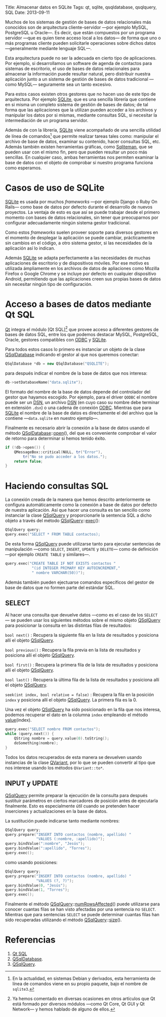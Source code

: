 Title: Almacenar datos en SQLite
Tags: qt, sqlite, qsqldatabase, qsqlquery, SQL
Date: 2013-09-11

Muchos de los sistemas de gestión de bases de datos relacionales más conocidos
son de arquitectura cliente-servidor —por ejemplo MySQL, PostgreSQL u Oracle—.
Es decir, que están compuestos por un programa servidor —que es quien tiene
acceso local a los datos— de forma que uno o más programas cliente pueden
solicitarle operaciones sobre dichos datos —generalmente mediante lenguaje SQL—.

Esta arquitectura puede no ser la adecuada en cierto tipo de aplicaciones. Por
ejemplo, si desarrollamos un software de agenda de contactos para sistemas de
escritorio, el uso de bases de datos relacionales para almacenar la información
puede resultar natural, pero distribuir nuestra aplicación junto a un sistema de
gestión de bases de datos tradicional —como MySQL— seguramente sea un tanto
excesivo.

Para estos casos existen otros gestores que no hacen uso de este tipo de
arquitectura. Por ejemplo [SQLite], que es una sencilla librería que contiene
en si misma un completo sistema de gestión de bases de datos; de tal forma que
las aplicaciones que la utilizan pueden acceder a los archivos y manipular los
datos por si mismas, mediante consultas SQL, si necesitar la intermediación de
un programa servidor.

Además de con la librería, [SQLite] viene acompañado de una sencilla utilidad
de línea de comandos[^1] que permite realizar tareas tales como: manipular el
archivo de base de datos, examinar su contenido, hacer consultas SQL, etc.
Además también existen herramientas gráficas, como [Sqliteman], que se pueden
usar con el mismo fin, pero que pueden resultar un poco más sencillas. En
cualquier caso, ambas herramientas nos permiten examinar la base de datos con
el objeto de comprobar si nuestro programa funciona como esperamos.

# Casos de uso de SQLite

[SQLite] es usada por muchos _frameworks_ —por ejemplo Django o
Ruby On Rails— como base de datos por defecto durante el desarrollo de nuevos
proyectos. La ventaja de esto es que así se puede trabajar desde el primero
momento con bases de datos relacionales, sin tener que preocuparnos por
configurar adecuadamente ningún sistema gestor tradicional.

Como estos _frameworks_ suelen proveer soporte para diversos gestores
en el momento de desplegar la aplicación se puede cambiar, prácticamentre sin
cambios en el código, a otro sistema gestor, si las necesidades de la aplicación
así lo indican.

Además [SQLite] se adapta perfectamente a las necesidades de muchas aplicaciones
de escritorio y de dispositivos móviles. Por ese motivo es utilizada ámpliamente
en los archivos de datos de apliaciones como Mozilla Firefox o Google Chrome
y se incluye por defecto en cualquier dispositivo Android, permitiendo que las
aplicaciones creen sus propias bases de datos sin necesitar ningún tipo de
configuración.

# Acceso a bases de datos mediante Qt SQL

[Qt] integra el módulo [Qt SQL][^2] que provee acceso a diferentes gestores
de bases de datos SQL, entre los que podemos destacar MySQL, PostgreSQL, Oracle, gestores
compatibles con [ODBC] y [SQLite].

Para todos estos casos lo primero es instanciar un objeto de la clase [QSqlDatabase]
indicando el gestor al que nos queremos conectar:

~~~.cpp
QSqlDatabase *db = new QSqlDatabase("QSQLITE");
~~~

para después indicar el nombre de la base de datos que nos interesa:

~~~.cpp
db->setDatabaseName("data.sqlite");
~~~

El formato del nombre de la base de datos depende del controlador del gestor que
hayamos escogido. Por ejemplo, para el driver `QODBC` el nombre puede ser un
[DSN], un archivo [DSN] (en cuyo caso su nombre debe terminar en extensión `.dsn`)
o una cadena de conexión [ODBC]. Mientras que para [SQLite] el nombre de la base
de datos es directamente el del archivo que la contiene —`data.sqlite` en nuestro ejemplo—.

Finalmente es necesario abrir la conexión a la base de datos usando el método
[QSqlDatabase]::[open][](), del que es conveniente comprobar el valor de retorno
para determinar si hemos tenido éxito.

~~~.cpp
if (!db->open()) {
    QMessageBox::critical(NULL, tr("Error"),
        tr("No se pudo acceder a los datos.");
    return false;
}
~~~

# Haciendo consultas SQL

La conexión creada de la manera que hemos descrito anteriormente se configura
automáticamente como la conexión a base de datos por defecto de nuestra aplicación.
Así que hacer una consulta es tan sencillo como instanciar la clase [QSqlQuery] y
proporcionarle la sentencia SQL a dicho objeto a través del método [QSqlQuery]::[exec][]():

~~~.cpp
QSqlQuery query;
query.exec("SELECT * FROM TABLE contactos);
~~~

De esta forma [QSqlQuery] puede utilizarse tanto para ejecutar sentencias de
manipulación —como `SELECT`, `INSERT`, `UPDATE` y `DELETE`— como de definición
—por ejemplo `CREATE TABLE` y similares—.

~~~.cpp
query.exec("CREATE TABLE IF NOT EXISTS contactos "
            "(id INTEGER PRIMARY KEY AUTOINCREMENT,"
            " nombre VARCHAR(50))");
~~~
                   
Además también pueden ejectuarse comandos específicos del gestor de base de
datos que no formen parte del estándar SQL.

## SELECT

Al hacer una consulta que devuelve datos —como es el caso de los `SELECT`— se
pueden usar los siguientes métodos sobre el mismo objeto [QSqlQuery] para posicionar
la consulta en las distintas filas de resultados:

`bool next()`
: Recupera la siguiente fila en la lista de resultados y posiciona allí el objeto [QSqlQuery].

`bool previous()`
: Recupera la fila previa en la lista de resultados y posiciona allí el objeto [QSqlQuery].
    
`bool first()`
: Recupera la primera fila de la lista de resultados y posiciona allí el objeto [QSqlQuery].
    
`bool last()`
: Recupera la última fila de la lista de resultados y posiciona allí el objeto [QSqlQuery].
    
`seek(int index, bool relative = false)`
: Recupera la fila en la posición `index` y posiciona allí el objeto [QSqlQuery]. La primera fila es la 0.

Una vez el objeto [QSqlQuery] ha sido posicionado en la fila que nos interesa,
podemos recuperar el dato en la columna `index` empleando el método [value][](index).

~~~.cpp
query.exec("SELECT nombre FROM contactos");
while (query.next()) {
    QString nombre = query.value(0).toString();
    doSomething(nombre);
}
~~~

Todos los datos recuperados de esta manera se devuelven usando instancias de
la clase [QVariant], por lo que se pueden convertir al tipo que nos interese
usando los métodos `QVariant::to*`.

## INPUT y UPDATE

[QSqlQuery] permite preparar la ejecución de la consulta para después sustituir
parámetros en ciertos marcadores de posición antes de ejecutarla finalmente.
Esto es especialmente útil cuando se pretenden hacer inserciones y
actualizaciones en la base de datos.

La sustitución puede indicarse tanto mediante nombres:

~~~.cpp
QSqlQuery query;
query.prepare("INSERT INTO contactos (nombre, apellido) "
              "VALUES (:nombre, :apellido)");
query.bindValue(":nombre", "Jesús");
query.bindValue(":apellido", "Torres");
query.exec();
~~~

como usando posiciones:

~~~.cpp
QSqlQuery query;
query.prepare("INSERT INTO contactos (nombre, apellido) "
              "VALUES (?, ?)");
query.bindValue(0, "Jesús");
query.bindValue(1, "Torres");
query.exec();
~~~

Finalmente el método [QSqlQuery]::[numRowsAffected][]() puede utilizarse
para conocer cuantas filas se han visto afectadas por una sentencia no `SELECT`.
Mientras que para sentencias `SELECT` se puede determinar cuantas filas han sido
recuperadas utilizando el método [QSqlQuery]::[size][]().

# Referencias

 1. [Qt SQL]
 1. [QSqlDatabase].
 1. [QSqlQuery].

[^1]: En la actualidad, en sistemas Debian y derivados, esta herramienta de
línea de comandos viene en su propio paquete, bajo el nombre de `sqlite3`.
[^2]: Ya hemos comentado en diversas ocasiones en otros artículos que Qt está
formado por diversos módulos —como Qt Core, Qt GUI y Qt Network— y hemos hablado
de alguno de ellos.

[Qt]: |filename|/Overviews/proyecto-qt.md "Proyecto Qt"
[SQLite]: http://www.sqlite.org/ "SQLite"
[Qt SQL]: http://qt-project.org/doc/qt-5.0/qtsql/qtsql-index.html "Qt SQL"
[QSqlDatabase]: http://qt-project.org/doc/qt-5.0/qtsql/qsqldatabase.html "QSqlDatabase"
[QSqlQuery]: http://qt-project.org/doc/qt-5.0/qtsql/qsqlquery.html "QSqlQuery"
[ODBC]: http://es.wikipedia.org/wiki/Open_Database_Connectivity "ODBC"
[DSN]: http://es.wikipedia.org/wiki/Data_Source_Name "Data Source Name"
[open]: http://qt-project.org/doc/qt-5.0/qtsql/qsqldatabase.html#open "QSqlDatabase::open()"
[exec]: http://qt-project.org/doc/qt-5.0/qtsql/qsqlquery.html#exec "QSqlQuery::exec()"
[value]: http://qt-project.org/doc/qt-5.0/qtsql/qsqlquery.html#value "QSqlQuery::value()"
[QVariant]: http://qt-project.org/doc/qt-5.0/qtcore/qvariant.html "QVariant"
[numRowsAffected]: http://qt-project.org/doc/qt-5.0/qtsql/qsqlquery.html#numRowsAffected "QSqlQuery::numRowsAffected()"
[size]: http://qt-project.org/doc/qt-5.0/qtsql/qsqlquery.html#size "QSqlQuery::size()"
[Sqliteman]: http://sqliteman.com/ "Sqliteman - Sqlite Databases Made Easy"